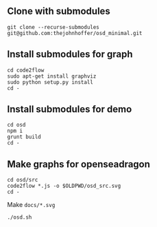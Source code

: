 ## Clone with submodules

```
git clone --recurse-submodules git@github.com:thejohnhoffer/osd_minimal.git
```

## Install submodules for graph

```
cd code2flow
sudo apt-get install graphviz
sudo python setup.py install
cd -
```

## Install submodules for demo

```
cd osd
npm i
grunt build
cd -
```

## Make graphs for openseadragon

```
cd osd/src
code2flow *.js -o $OLDPWD/osd_src.svg
cd -
```

Make `docs/*.svg`

```
./osd.sh
```
